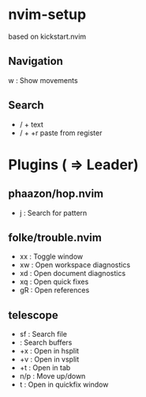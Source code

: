 # nvim-setup
based on kickstart.nvim

## Navigation
<C>w  :  Show movements


## Search
- / + text
- / + <C>+r paste from register

# Plugins (<L> => Leader)
## phaazon/hop.nvim
- <L>j  :  Search for pattern

## folke/trouble.nvim
- <leader>xx  :  Toggle window
- <leader>xw  :  Open workspace diagnostics
- <leader>xd  :  Open document diagnostics
- <leader>xq  :  Open quick fixes
- gR  :  Open references

## telescope
- <L>sf  :  Search file
- <L><L>  :  Search buffers
- <Ctrl>+x  :  Open in hsplit
- <Ctrl>+v  :  Open in vsplit
- <Ctrl>+t  :  Open in tab
- <Ctrl>n/p  : Move up/down
- <Ctrl>t  : Open in quickfix window
